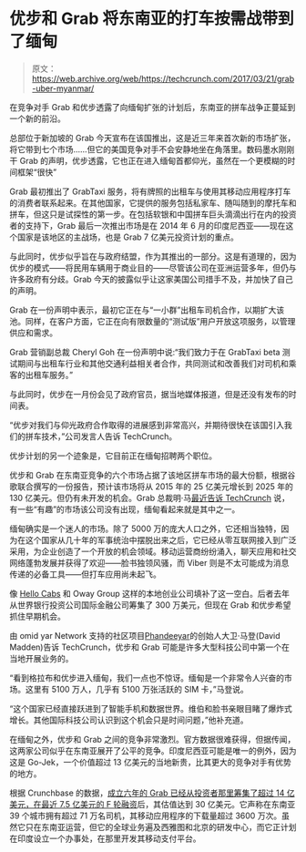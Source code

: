 # 优步和 Grab 将东南亚的打车按需战带到了缅甸

> 原文：<https://web.archive.org/web/https://techcrunch.com/2017/03/21/grab-uber-myanmar/>

在竞争对手 Grab 和优步透露了向缅甸扩张的计划后，东南亚的拼车战争正蔓延到一个新的前沿。

总部位于新加坡的 Grab 今天宣布在该国推出，这是近三年来首次新的市场扩张，将它带到七个市场……但它的美国竞争对手不会安静地坐在角落里。数码墨水刚刚干 Grab 的声明，优步透露，它也正在进入缅甸首都仰光，虽然在一个更模糊的时间框架“很快”

Grab 最初推出了 GrabTaxi 服务，将有牌照的出租车与使用其移动应用程序打车的消费者联系起来。在其他国家，它提供的服务包括私家车、随叫随到的摩托车和拼车，但这只是试探性的第一步。在包括软银和中国拼车巨头滴滴出行在内的投资者的支持下，Grab 最后一次推出市场是在 2014 年 6 月的印度尼西亚——现在这个国家是该地区的主战场，也是 Grab 7 亿美元投资计划的重点。

与此同时，优步似乎旨在与政府结盟，作为其推出的一部分。这是有道理的，因为优步的模式——将民用车辆用于商业目的——尽管该公司在亚洲运营多年，但仍与许多政府有分歧。Grab 今天的披露似乎让这家美国公司措手不及，并加快了自己的声明。

Grab 在一份声明中表示，最初它正在与“一小群”出租车司机合作，以期扩大该池。同样，在客户方面，它正在向有限数量的“测试版”用户开放这项服务，以管理供应和需求。

Grab 营销副总裁 Cheryl Goh 在一份声明中说:“我们致力于在 GrabTaxi beta 测试期间与出租车行业和其他交通利益相关者合作，共同测试和改善我们对司机和乘客的出租车服务。”

与此同时，优步在一月份会见了政府官员，据当地媒体报道，但是还没有发布的时间表。

“优步对我们与仰光政府合作取得的进展感到非常高兴，并期待很快在该国引入我们的拼车技术，”公司发言人告诉 TechCrunch。

优步计划的另一个迹象是，它目前正在缅甸招聘两个职位。

优步和 Grab 在东南亚竞争的六个市场占据了该地区拼车市场的最大份额，根据谷歌联合撰写的一份报告，预计该市场将从 2015 年的 25 亿美元增长到 2025 年的 130 亿美元。但仍有未开发的机会。Grab 总裁明·马[最近告诉 TechCrunch](https://web.archive.org/web/20230326083720/https://techcrunch.com/2017/02/01/grab-indonesian-startups-investment/) 说，有一些“有趣”的市场该公司没有出现，缅甸看起来就是其中之一。

缅甸确实是一个迷人的市场。除了 5000 万的庞大人口之外，它还相当独特，因为在这个国家从几十年的军事统治中摆脱出来之后，它已经从零互联网接入到广泛采用，为企业创造了一个开放的机会领域。移动运营商纷纷涌入，聊天应用和社交网络蓬勃发展并获得了欢迎——脸书独领风骚，而 Viber 则是不太可能成为消息传递的必备工具——但打车应用尚未起飞。

像 [Hello Cabs](https://web.archive.org/web/20230326083720/http://www.hellocabs.com.mm/) 和 Oway Group 这样的本地创业公司填补了这一空白。后者去年从世界银行投资公司国际金融公司筹集了 300 万美元，但现在 Grab 和优步希望抓住早期机会。

由 omid yar Network 支持的社区项目[Phandeeyar](https://web.archive.org/web/20230326083720/http://phandeeyar.org/)的创始人大卫·马登(David Madden)告诉 TechCrunch，优步和 Grab 可能是许多大型科技公司中第一个在当地开展业务的。

“看到格拉布和优步进入缅甸，我们一点也不惊讶。缅甸是一个非常令人兴奋的市场。这里有 5100 万人，几乎有 5100 万张活跃的 SIM 卡，”马登说。

“这个国家已经直接跃进到了智能手机和数据世界。维伯和脸书亲眼目睹了爆炸式增长。其他国际科技公司认识到这个机会只是时间问题，”他补充道。

在缅甸之外，优步和 Grab 之间的竞争非常激烈。官方数据很难获得，但据传闻，这两家公司似乎在东南亚展开了公平的竞争。印度尼西亚可能是唯一的例外，因为这是 Go-Jek，一个价值超过 13 亿美元的当地新贵，比其更大的竞争对手有优势的地方。

根据 Crunchbase 的数据，[成立六年的 Grab 已经从投资者那里筹集了超过 14 亿美元，在](https://web.archive.org/web/20230326083720/https://crunchbase.com/organization/grabtaxi)[最近 7.5 亿美元的 F 轮融资](https://web.archive.org/web/20230326083720/https://techcrunch.com/2016/09/19/grab-raises-750-million/)后，其估值达到 30 亿美元。它声称在东南亚 39 个城市拥有超过 71 万名司机，其移动应用程序的下载量超过 3600 万次。虽然它只在东南亚运营，但它的全球业务遍及西雅图和北京的研发中心，而它正计划在印度设立一个办事处，在那里开发其移动支付平台。